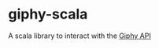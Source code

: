 # giphy-scala

A scala library to interact with the [Giphy API](https://github.com/Giphy/GiphyAPI)


